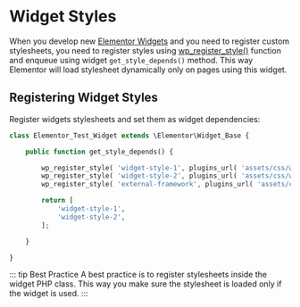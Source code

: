 # Widget Styles

When you develop new [Elementor Widgets](/widgets/) and you need to register custom stylesheets, you need to register styles using [wp_register_style()](https://developer.wordpress.org/reference/functions/wp_register_style/) function and enqueue using widget `get_style_depends()` method. This way Elementor will load stylesheet dynamically only on pages using this widget.

## Registering Widget Styles

Register widgets stylesheets and set them as widget dependencies:

```php
class Elementor_Test_Widget extends \Elementor\Widget_Base {

	public function get_style_depends() {

		wp_register_style( 'widget-style-1', plugins_url( 'assets/css/widget-style-1.css', __FILE__ ) );
		wp_register_style( 'widget-style-2', plugins_url( 'assets/css/widget-style-2.css', __FILE__ ), [ 'external-framework' ] );
		wp_register_style( 'external-framework', plugins_url( 'assets/css/libs/external-framework.css', __FILE__ ) );

		return [
			'widget-style-1',
			'widget-style-2',
		];

	}

}
```

::: tip Best Practice
A best practice is to register stylesheets inside the widget PHP class. This way you make sure the stylesheet is loaded only if the widget is used.
:::
